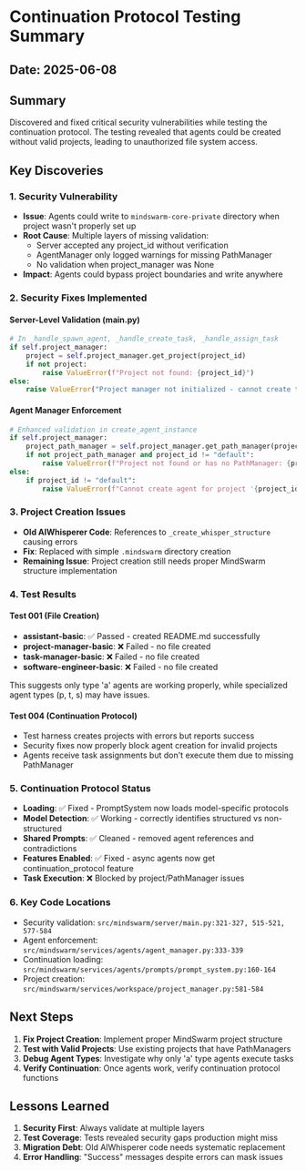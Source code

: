 # Continuation Protocol Testing Summary

## Date: 2025-06-08

## Summary
Discovered and fixed critical security vulnerabilities while testing the continuation protocol. The testing revealed that agents could be created without valid projects, leading to unauthorized file system access.

## Key Discoveries

### 1. Security Vulnerability
- **Issue**: Agents could write to `mindswarm-core-private` directory when project wasn't properly set up
- **Root Cause**: Multiple layers of missing validation:
  - Server accepted any project_id without verification
  - AgentManager only logged warnings for missing PathManager
  - No validation when project_manager was None
- **Impact**: Agents could bypass project boundaries and write anywhere

### 2. Security Fixes Implemented

#### Server-Level Validation (main.py)
```python
# In _handle_spawn_agent, _handle_create_task, _handle_assign_task
if self.project_manager:
    project = self.project_manager.get_project(project_id)
    if not project:
        raise ValueError(f"Project not found: {project_id}")
else:
    raise ValueError("Project manager not initialized - cannot create tasks")
```

#### Agent Manager Enforcement
```python
# Enhanced validation in create_agent_instance
if self.project_manager:
    project_path_manager = self.project_manager.get_path_manager(project_id)
    if not project_path_manager and project_id != "default":
        raise ValueError(f"Project not found or has no PathManager: {project_id}")
else:
    if project_id != "default":
        raise ValueError(f"Cannot create agent for project '{project_id}' - no project manager available")
```

### 3. Project Creation Issues
- **Old AIWhisperer Code**: References to `_create_whisper_structure` causing errors
- **Fix**: Replaced with simple `.mindswarm` directory creation
- **Remaining Issue**: Project creation still needs proper MindSwarm structure implementation

### 4. Test Results

#### Test 001 (File Creation)
- **assistant-basic**: ✅ Passed - created README.md successfully
- **project-manager-basic**: ❌ Failed - no file created
- **task-manager-basic**: ❌ Failed - no file created  
- **software-engineer-basic**: ❌ Failed - no file created

This suggests only type 'a' agents are working properly, while specialized agent types (p, t, s) may have issues.

#### Test 004 (Continuation Protocol)
- Test harness creates projects with errors but reports success
- Security fixes now properly block agent creation for invalid projects
- Agents receive task assignments but don't execute them due to missing PathManager

### 5. Continuation Protocol Status
- **Loading**: ✅ Fixed - PromptSystem now loads model-specific protocols
- **Model Detection**: ✅ Working - correctly identifies structured vs non-structured
- **Shared Prompts**: ✅ Cleaned - removed agent references and contradictions
- **Features Enabled**: ✅ Fixed - async agents now get continuation_protocol feature
- **Task Execution**: ❌ Blocked by project/PathManager issues

### 6. Key Code Locations
- Security validation: `src/mindswarm/server/main.py:321-327, 515-521, 577-584`
- Agent enforcement: `src/mindswarm/services/agents/agent_manager.py:333-339`
- Continuation loading: `src/mindswarm/services/agents/prompts/prompt_system.py:160-164`
- Project creation: `src/mindswarm/services/workspace/project_manager.py:581-584`

## Next Steps

1. **Fix Project Creation**: Implement proper MindSwarm project structure
2. **Test with Valid Projects**: Use existing projects that have PathManagers
3. **Debug Agent Types**: Investigate why only 'a' type agents execute tasks
4. **Verify Continuation**: Once agents work, verify continuation protocol functions

## Lessons Learned

1. **Security First**: Always validate at multiple layers
2. **Test Coverage**: Tests revealed security gaps production might miss
3. **Migration Debt**: Old AIWhisperer code needs systematic replacement
4. **Error Handling**: "Success" messages despite errors can mask issues